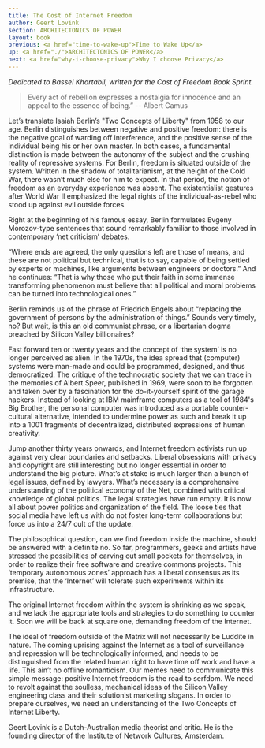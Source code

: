 ```yaml
---
title: The Cost of Internet Freedom
author: Geert Lovink
section: ARCHITECTONICS OF POWER
layout: book
previous: <a href="time-to-wake-up">Time to Wake Up</a>
up: <a href="./">ARCHITECTONICS OF POWER</a>
next: <a href="why-i-choose-privacy">Why I choose Privacy</a>
---
```



_Dedicated to Bassel Khartabil, written for the Cost of Freedom Book Sprint._

> Every act of rebellion expresses a nostalgia for innocence and an
  appeal to the essence of being.” -- Albert Camus

Let’s translate Isaiah Berlin’s "Two Concepts of Liberty" from 1958 to
our age. Berlin distinguishes between negative and positive freedom:
there is the negative goal of warding off interference, and the
positive sense of the individual being his or her own master. In both
cases, a fundamental distinction is made between the autonomy of the
subject and the crushing reality of repressive systems. For Berlin,
freedom is situated outside of the system. Written in the shadow of
totalitarianism, at the height of the Cold War, there wasn’t much else
for him to expect. In that period, the notion of freedom as an
everyday experience was absent. The existentialist gestures after
World War II emphasized the legal rights of the individual-as-rebel
who stood up against evil outside forces.

Right at the beginning of his famous essay, Berlin formulates Evgeny
Morozov-type sentences that sound remarkably familiar to those
involved in contemporary ‘net criticism’ debates.

“Where ends are agreed, the only questions left are those of means,
and these are not political but technical, that is to say, capable of
being settled by experts or machines, like arguments between engineers
or doctors.” And he continues: “That is why those who put their faith
in some immense transforming phenomenon must believe that all
political and moral problems can be turned into technological ones.”

Berlin reminds us of the phrase of Friedrich Engels about “replacing
the government of persons by the administration of things.” Sounds
very timely, no? But wait, is this an old communist phrase, or a
libertarian dogma preached by Silicon Valley billionaires?

Fast forward ten or twenty years and the concept of ‘the system’ is no
longer perceived as alien. In the 1970s, the idea spread that
(computer) systems were man-made and could be programmed, designed,
and thus democratized. The critique of the technocratic society that
we can trace in the memories of Albert Speer, published in 1969, were
soon to be forgotten and taken over by a fascination for the
do-it-yourself spirit of the garage hackers. Instead of looking at IBM
mainframe computers as a tool of 1984's Big Brother, the personal
computer was introduced as a portable counter-cultural alternative,
intended to undermine power as such and break it up into a 1001
fragments of decentralized, distributed expressions of human
creativity.

Jump another thirty years onwards, and Internet freedom activists run
up against very clear boundaries and setbacks. Liberal obsessions with
privacy and copyright are still interesting but no longer essential in
order to understand the big picture. What’s at stake is much larger
than a bunch of legal issues, defined by lawyers. What’s necessary is
a comprehensive understanding of the political economy of the Net,
combined with critical knowledge of global politics. The legal
strategies have run empty. It is now all about power politics and
organization of the field. The loose ties that social media have left
us with do not foster long-term collaborations but force us into a
24/7 cult of the update.

The philosophical question, can we find freedom inside the machine,
should be answered with a definite no. So far, programmers, geeks and
artists have stressed the possibilities of carving out small pockets
for themselves, in order to realize their free software and creative
commons projects. This ‘temporary autonomous zones’ approach has a
liberal consensus as its premise, that the ‘Internet’ will tolerate
such experiments within its infrastructure.

The original Internet freedom within the system is shrinking as we
speak, and we lack the appropriate tools and strategies to do
something to counter it. Soon we will be back at square one, demanding
freedom of the Internet.

The ideal of freedom outside of the Matrix will not necessarily be
Luddite in nature. The coming uprising against the Internet as a tool
of surveillance and repression will be technologically informed, and
needs to be distinguished from the related human right to have time
off work and have a life. This ain’t no offline romanticism. Our memes
need to communicate this simple message: positive Internet freedom is
the road to serfdom. We need to revolt against the soulless,
mechanical ideas of the Silicon Valley engineering class and their
solutionist marketing slogans. In order to prepare ourselves, we need
an understanding of the Two Concepts of Internet Liberty.

<p class="author bio">Geert Lovink is a Dutch-Australian media
theorist and critic. He is the founding director of the Institute of
Network Cultures, Amsterdam.</p>
